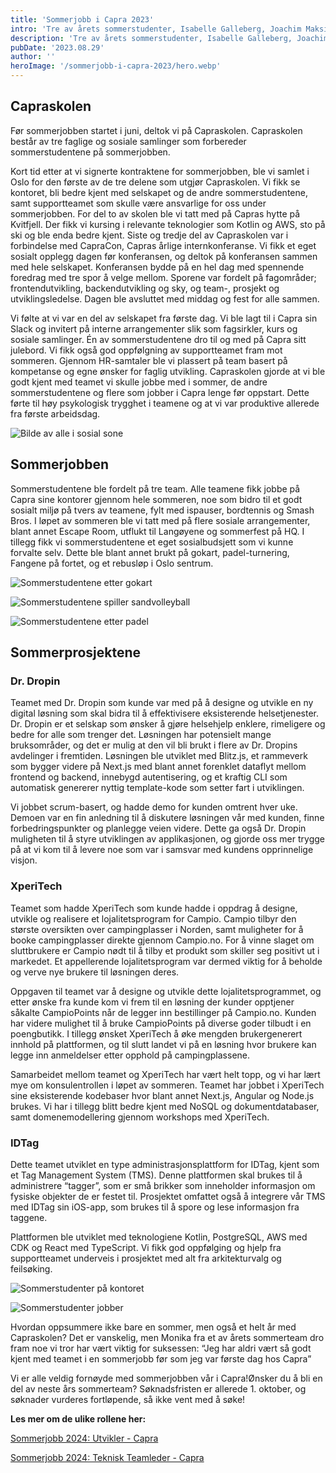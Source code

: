 ```yaml
---
title: 'Sommerjobb i Capra 2023'
intro: 'Tre av årets sommerstudenter, Isabelle Galleberg, Joachim Maksim og Mats Jun Larsen, gir deg et innblikk i deres sommer hos oss.'
description: 'Tre av årets sommerstudenter, Isabelle Galleberg, Joachim Maksim og Mats Jun Larsen, gir deg et innblikk i deres sommer hos oss.'
pubDate: '2023.08.29'
author: ''
heroImage: '/sommerjobb-i-capra-2023/hero.webp'
---
```


## Capraskolen

Før sommerjobben startet i juni, deltok vi på Capraskolen. Capraskolen består av tre faglige og sosiale samlinger som forbereder sommerstudentene på sommerjobben.

Kort tid etter at vi signerte kontraktene for sommerjobben, ble vi samlet i Oslo for den første av de tre delene som utgjør Capraskolen. Vi fikk se kontoret, bli bedre kjent med selskapet og de andre sommerstudentene, samt supportteamet som skulle være ansvarlige for oss under sommerjobben. For del to av skolen ble vi tatt med på Capras hytte på Kvitfjell. Der fikk vi kursing i relevante teknologier som Kotlin og AWS, sto på ski og ble enda bedre kjent. Siste og tredje del av Capraskolen var i forbindelse med CapraCon, Capras årlige internkonferanse. Vi fikk et eget sosialt opplegg dagen før konferansen, og deltok på konferansen sammen med hele selskapet. Konferansen bydde på en hel dag med spennende foredrag med tre spor å velge mellom. Sporene var fordelt på fagområder; frontendutvikling, backendutvikling og sky, og team-, prosjekt og utviklingsledelse. Dagen ble avsluttet med middag og fest for alle sammen.

Vi følte at vi var en del av selskapet fra første dag. Vi ble lagt til i Capra sin Slack og invitert på interne arrangementer slik som fagsirkler, kurs og sosiale samlinger. Én av sommerstudentene dro til og med på Capra sitt julebord. Vi fikk også god oppfølgning av supportteamet fram mot sommeren. Gjennom HR-samtaler ble vi plassert på team basert på kompetanse og egne ønsker for faglig utvikling. Capraskolen gjorde at vi ble godt kjent med teamet vi skulle jobbe med i sommer, de andre sommerstudentene og flere som jobber i Capra lenge før oppstart. Dette førte til høy psykologisk trygghet i teamene og at vi var produktive allerede fra første arbeidsdag.

![Bilde av alle i sosial sone](/public/sommerjobb-i-capra-2023/fellesbilde.webp)

## Sommerjobben

Sommerstudentene ble fordelt på tre team. Alle teamene fikk jobbe på Capra sine kontorer gjennom hele sommeren, noe som bidro til et godt sosialt miljø på tvers av teamene, fylt med ispauser, bordtennis og Smash Bros. I løpet av sommeren ble vi tatt med på flere sosiale arrangementer, blant annet Escape Room, utflukt til Langøyene og sommerfest på HQ. I tillegg fikk vi sommerstudentene et eget sosialbudsjett som vi kunne forvalte selv. Dette ble blant annet brukt på gokart, padel-turnering, Fangene på fortet, og et rebusløp i Oslo sentrum.

![Sommerstudentene etter gokart](/public/sommerjobb-i-capra-2023/gokart.webp)

![Sommerstudentene spiller sandvolleyball](/public/sommerjobb-i-capra-2023/volleyball.webp)

![Sommerstudentene etter padel](/public/sommerjobb-i-capra-2023/padel.webp)

## Sommerprosjektene

### Dr. Dropin

Teamet med Dr. Dropin som kunde var med på å designe og utvikle en ny digital løsning som skal bidra til å effektivisere eksisterende helsetjenester. Dr. Dropin er et selskap som ønsker å gjøre helsehjelp enklere, rimeligere og bedre for alle som trenger det. Løsningen har potensielt mange bruksområder, og det er mulig at den vil bli brukt i flere av Dr. Dropins avdelinger i fremtiden. Løsningen ble utviklet med Blitz.js, et rammeverk som bygger videre på Next.js med blant annet forenklet dataflyt mellom frontend og backend, innebygd autentisering, og et kraftig CLI som automatisk genererer nyttig template-kode som setter fart i utviklingen.

Vi jobbet scrum-basert, og hadde demo for kunden omtrent hver uke. Demoen var en fin anledning til å diskutere løsningen vår med kunden, finne forbedringspunkter og planlegge veien videre. Dette ga også Dr. Dropin muligheten til å styre utviklingen av applikasjonen, og gjorde oss mer trygge på at vi kom til å levere noe som var i samsvar med kundens opprinnelige visjon.

### XperiTech

Teamet som hadde XperiTech som kunde hadde i oppdrag å designe, utvikle og realisere et lojalitetsprogram for Campio. Campio tilbyr den største oversikten over campingplasser i Norden, samt muligheter for å booke campingplasser direkte gjennom Campio.no. For å vinne slaget om sluttbrukere er Campio nødt til å tilby et produkt som skiller seg positivt ut i markedet. Et appellerende lojalitetsprogram var dermed viktig for å beholde og verve nye brukere til løsningen deres.

Oppgaven til teamet var å designe og utvikle dette lojalitetsprogrammet, og etter ønske fra kunde kom vi frem til en løsning der kunder opptjener såkalte CampioPoints når de legger inn bestillinger på Campio.no. Kunden har videre mulighet til å bruke CampioPoints på diverse goder tilbudt i en poengbutikk. I tillegg ønsket XperiTech å øke mengden brukergenerert innhold på plattformen, og til slutt landet vi på en løsning hvor brukere kan legge inn anmeldelser etter opphold på campingplassene.

Samarbeidet mellom teamet og XperiTech har vært helt topp, og vi har lært mye om konsulentrollen i løpet av sommeren. Teamet har jobbet i XperiTech sine eksisterende kodebaser hvor blant annet Next.js, Angular og Node.js brukes. Vi har i tillegg blitt bedre kjent med NoSQL og dokumentdatabaser, samt domenemodellering gjennom workshops med XperiTech.

### IDTag

Dette teamet utviklet en type administrasjonsplattform for IDTag, kjent som et Tag Management System (TMS). Denne plattformen skal brukes til å administrere “tagger”, som er små brikker som inneholder informasjon om fysiske objekter de er festet til. Prosjektet omfattet også å integrere vår TMS med IDTag sin iOS-app, som brukes til å spore og lese informasjon fra taggene.

Plattformen ble utviklet med teknologiene Kotlin, PostgreSQL, AWS med CDK og React med TypeScript. Vi fikk god oppfølging og hjelp fra supportteamet underveis i prosjektet med alt fra arkitekturvalg og feilsøking.

![Sommerstudenter på kontoret](/public/sommerjobb-i-capra-2023/kontoret1.webp)

![Sommerstudenter jobber](/public/sommerjobb-i-capra-2023/kontoret2.webp)

Hvordan oppsummere ikke bare en sommer, men også et helt år med Capraskolen? Det er vanskelig, men Monika fra et av årets sommerteam dro fram noe vi tror har vært viktig for suksessen: “Jeg har aldri vært så godt kjent med teamet i en sommerjobb før som jeg var første dag hos Capra”

Vi er alle veldig fornøyde med sommerjobben vår i Capra!Ønsker du å bli en del av neste års sommerteam? Søknadsfristen er allerede 1. oktober, og søknader vurderes fortløpende, så ikke vent med å søke!

**Les mer om de ulike rollene her:**

[Sommerjobb 2024: Utvikler - Capra](https://capraconsulting.teamtailor.com/jobs/3032866-sommerjobb-2024-utvikler)

[Sommerjobb 2024: Teknisk Teamleder - Capra](https://capraconsulting.teamtailor.com/jobs/3032905-teknisk-teamleder)